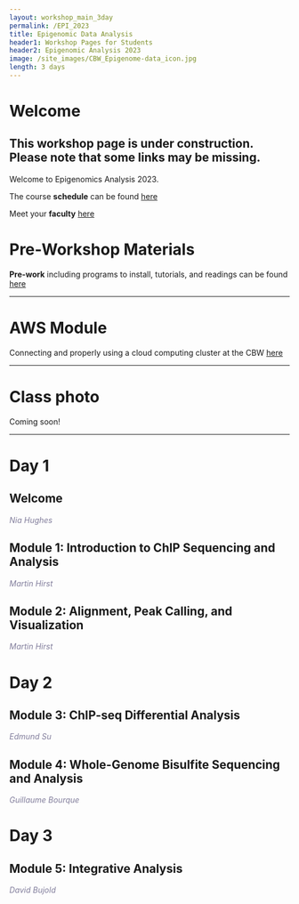 ```yaml
---
layout: workshop_main_3day
permalink: /EPI_2023
title: Epigenomic Data Analysis
header1: Workshop Pages for Students
header2: Epigenomic Analysis 2023
image: /site_images/CBW_Epigenome-data_icon.jpg
length: 3 days
---
```


# Welcome <a id="welcome"></a>

## This workshop page is under construction. Please note that some links may be missing.

Welcome to Epigenomics Analysis 2023.  

The course **schedule** can be found [here](https://bioinformaticsdotca.github.io/EPI_2023_schedule)

Meet your **faculty** [here]()

# Pre-Workshop Materials <a id="preworkshop"></a>

**Pre-work** including programs to install, tutorials, and readings can be found [here](https://docs.google.com/forms/d/e/1FAIpQLSdxqrJpgL5nJkGTSDChZ4-GFxPuyFp10vh2riHnzK8knJrBjw/viewform?usp=sf_link)

***

# AWS Module <a id="preworkshop"></a>

Connecting and properly using a cloud computing cluster at the CBW [here](https://bioinformaticsdotca.github.io/AWS_EPI23)  

***

# Class photo

Coming soon!  

***

# Day 1 <a id="day1"></a>

##  Welcome <a id="welcome"></a>

*<font color="#827e9c">Nia Hughes</font>*

##  Module 1: Introduction to ChIP Sequencing and Analysis <a id="welcome"></a>

*<font color="#827e9c">Martin Hirst</font>*  

<!-- [Module 1 Lecture Slides]()  
[Module 1 Lab]()   -->

##  Module 2: Alignment, Peak Calling, and Visualization<a id="welcome"></a>

*<font color="#827e9c">Martin Hirst</font>*  
<!-- 
[Module 2 Lecture Slides]()  
[Module 2 Lab]()   -->

# Day 2 <a id="day2"></a>

##  Module 3: ChIP-seq Differential Analysis<a id="welcome"></a>

*<font color="#827e9c">Edmund Su</font>*  

<!-- [Module 3 Lecture Slides]()  
[Module 3 Lab]()   -->

##  Module 4: Whole-Genome Bisulfite Sequencing and Analysis<a id="welcome"></a>

*<font color="#827e9c">Guillaume Bourque</font>*  

<!-- [Module 4 Lecture Slides]()  
[Module 4 Lab]()   -->

# Day 3 <a id="day2"></a>

##  Module 5: Integrative Analysis<a id="welcome"></a>

*<font color="#827e9c">David Bujold</font>*  

<!-- [Module 5 Lecture Slides]()  
[Module 5 Lab]()   -->
